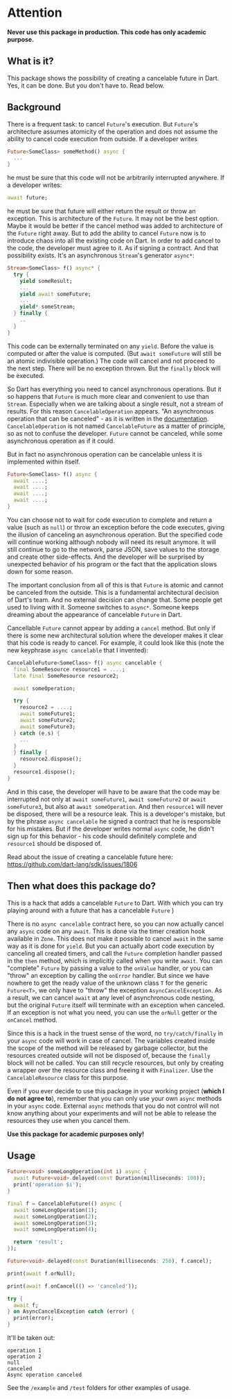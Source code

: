 # Attention

**Never use this package in production. This code has only academic purpose.**

## What is it?

This package shows the possibility of creating a cancelable future in Dart.
Yes, it can be done. But you don't have to. Read below.

## Background

There is a frequent task: to cancel `Future`'s execution. But `Future`'s
architecture assumes atomicity of the operation and does not assume the ability
to cancel code execution from outside. If a developer writes

```dart
Future<SomeClass> someMethod() async {
  ...
}
```

he must be sure that this code will not be arbitrarily interrupted anywhere.
If a developer writes:

```dart
await future;
```

he must be sure that future will either return the result or throw an exception.
This is architecture of the `Future`. It may not be the best option. Maybe it
would be better if the cancel method was added to architecture of the `Future`
right away. But to add the ability to cancel `Future` now is to introduce chaos
into all the existing code on Dart. In order to add cancel to the code, the
developer must agree to it. As if signing a contract. And that possibility
exists. It's an asynchronous `Stream`'s generator `async*`:

```dart
Stream<SomeClass> f() async* {
  try {
    yield someResult;
    ...
    yield await someFuture;
    ...
    yield* someStream;
  } finally {
    ..
  }
}
```

This code can be externally terminated on any `yield`. Before the value is
computed or after the value is computed. (But `await someFuture` will still be
an atomic indivisible operation.) The code will cancel and not proceed to the
next step. There will be no exception thrown. But the `finally` block will be
executed.

So Dart has everything you need to cancel asynchronous operations. But it so
happens that `Future` is much more clear and convenient to use than `Stream`.
Especially when we are talking about a single result, not a stream of results.
For this reason `CancelableOperation` appears. "An asynchronous operation that
can be canceled" - as it is written in the [documentation](https://pub.dev/documentation/async/latest/async/CancelableOperation-class.html). `CancelableOperation` is not named `CancelableFuture` as
a matter of principle, so as not to confuse the developer. `Future` cannot be
canceled, while some asynchronous operation as if it could.

But in fact no asynchronous operation can be cancelable unless it is
implemented within itself.

```dart
Future<SomeClass> f() async {
  await ....;
  await ....;
  await ....;
  await ....;
}
```

You can choose not to wait for code execution to complete and return a value
(such as `null`) or throw an exception before the code executes, giving the
illusion of canceling an asynchronous operation. But the specified code will
continue working although nobody will need its result anymore. It will still
continue to go to the network, parse JSON, save values to the storage and
create other side-effects. And the developer will be surprised by unexpected
behavior of his program or the fact that the application slows down for some
reason.

The important conclusion from all of this is that `Future` is atomic and cannot
be canceled from the outside. This is a fundamental architectural decision of
Dart's team. And no external decision can change that. Some people get used to
living with it. Someone switches to `async*`. Someone keeps dreaming about the
appearance of cancelable `Future` in Dart.

Cancellable `Future` cannot appear by adding a `cancel` method. But only if
there is some new architectural solution where the developer makes it clear
that his code is ready to cancel. For example, it could look like this (note
the new keyphrase `async cancelable` that I invented):

```dart
CancelableFuture<SomeClass> f() async cancelable {
  final SomeResource resource1 = ....;
  late final SomeResource resource2;

  await someOperation;

  try {
    resource2 = ....;
    await someFuture1;
    await someFuture2;
    await someFuture3;
  } catch (e,s) {
    ...
  }
  } finally {
    resource2.dispose();
  }
  resource1.dispose();
}
```

And in this case, the developer will have to be aware that the code may be
interrupted not only at `await someFuture1`, `await someFuture2` or
`await someFuture3`, but also at `await someOperation`. And then `resource1`
will never be disposed, there will be a resource leak. This is a developer's
mistake, but by the phrase `async cancelable` he signed a contract that he is
responsible for his mistakes. But if the developer writes normal `async` code,
he didn't sign up for this behavior - his code should definitely complete and
`resource1` should be disposed of.

Read about the issue of creating a cancelable future here:
<https://github.com/dart-lang/sdk/issues/1806>

## Then what does this package do?

This is a hack that adds a cancelable `Future` to Dart. With which you can try
playing around with a future that has a cancelable `Future` )

There is no `async cancelable` contract here, so you can now actually cancel
any `async` code on any `await`. This is done via the timer creation hook
available in `Zone`. This does not make it possible to cancel `await` in the
same way as it is done for `yield`. But you can actually abort code execution
by canceling all created timers, and call the `Future` completion handler
passed in the `then` method, which is implicitly called when you write `await`.
You can "complete" `Future` by passing a value to the `onValue` handler, or you
can "throw" an exception by calling the `onError` handler. But since we have
nowhere to get the ready value of the unknown class `T` for the generic
`Future<T>`, we only have to "throw" the exception `AsyncCancelException`. As
a result, we can cancel `await` at any level of asynchronous code nesting, but
the original `Future` itself will terminate with an exception when canceled.
If an exception is not what you need, you can use the `orNull` getter or the
`onCancel` method.

Since this is a hack in the truest sense of the word, no `try/catch/finally` in
your `async` code will work in case of cancel. The variables created inside the
scope of the method will be released by garbage collector, but the resources
created outside will not be disposed of, because the `finally` block will not
be called. You can still recycle resources, but only by creating a wrapper over
the resource class and freeing it with `Finalizer`. Use the
`CancelableResource` class for this purpose.

Even if you ever decide to use this package in your working project (**which I
do not agree to**), remember that you can only use your own `async` methods in
your `async` code. External `async` methods that you do not control will not
know anything about your experiments and will not be able to release the
resources they use when you cancel them.

**Use this package for academic purposes only!**

## Usage

```dart
Future<void> someLongOperation(int i) async {
  await Future<void>.delayed(const Duration(milliseconds: 100));
  print('operation $i');
}

final f = CancelableFuture(() async {
  await someLongOperation(1);
  await someLongOperation(2);
  await someLongOperation(3);
  await someLongOperation(4);

  return 'result';
});

Future<void>.delayed(const Duration(milliseconds: 250), f.cancel);

print(await f.orNull);

print(await f.onCancel(() => 'canceled'));

try {
  await f;
} on AsyncCancelException catch (error) {
  print(error);
}

```

It'll be taken out:

```text
operation 1
operation 2
null
canceled
Async operation canceled
```

See the `/example` and `/test` folders for other examples of usage.
